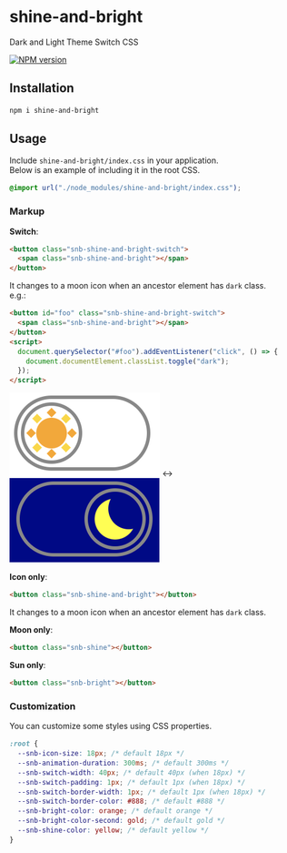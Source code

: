 # shine-and-bright

Dark and Light Theme Switch CSS

[![NPM version](https://img.shields.io/npm/v/shine-and-bright.svg)](https://www.npmjs.com/package/shine-and-bright)

## Installation

```sh
npm i shine-and-bright
```

## Usage

Include `shine-and-bright/index.css` in your application.  
Below is an example of including it in the root CSS.

```css
@import url("./node_modules/shine-and-bright/index.css");
```

### Markup

**Switch**:

```html
<button class="snb-shine-and-bright-switch">
  <span class="snb-shine-and-bright"></span>
</button>
```

It changes to a moon icon when an ancestor element has `dark` class.  
e.g.:

```html
<button id="foo" class="snb-shine-and-bright-switch">
  <span class="snb-shine-and-bright"></span>
</button>
<script>
  document.querySelector("#foo").addEventListener("click", () => {
    document.documentElement.classList.toggle("dark");
  });
</script>
```

![bright](./images/switch-bright.png) <-> ![shine](./images/switch-shine.png)

**Icon only**:

```html
<button class="snb-shine-and-bright"></button>
```

It changes to a moon icon when an ancestor element has `dark` class.

**Moon only**:

```html
<button class="snb-shine"></button>
```

**Sun only**:

```html
<button class="snb-bright"></button>
```

### Customization

You can customize some styles using CSS properties.

```css
:root {
  --snb-icon-size: 18px; /* default 18px */
  --snb-animation-duration: 300ms; /* default 300ms */
  --snb-switch-width: 40px; /* default 40px (when 18px) */
  --snb-switch-padding: 1px; /* default 1px (when 18px) */
  --snb-switch-border-width: 1px; /* default 1px (when 18px) */
  --snb-switch-border-color: #888; /* default #888 */
  --snb-bright-color: orange; /* default orange */
  --snb-bright-color-second: gold; /* default gold */
  --snb-shine-color: yellow; /* default yellow */
}
```
